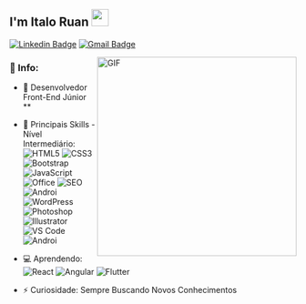 <h2 align="left">
 <abc>
  <br>I'm Italo Ruan <img src="https://user-images.githubusercontent.com/42378118/110234147-e3259600-7f4e-11eb-95be-0c4047144dea.gif" width="30"><br>
 <abc/>
</h2>
 
[![Linkedin Badge](https://img.shields.io/badge/-Italoruan77-blue?style=flat-square&logo=Linkedin&logoColor=white&link=https://www.linkedin.com/in/italoruan77/)](https://www.linkedin.com/in/italoruan77/)
[![Gmail Badge](https://img.shields.io/badge/-italoruan87@gmail.com-c14438?style=flat&logo=Gmail&logoColor=white)](mailto:italoruan87@gmail.com "Connect via Email")
<br/>

<img align="right" alt="GIF" src="https://i.postimg.cc/KzxNqLf6/Coding.gif" height="350px"/>
 

### 🧐 Info:

- 🏢 Desenvolvedor Front-End Júnior **
- 🚀 Principais Skills - Nível Intermediário:<br/>
  ![HTML5](https://img.shields.io/badge/-HTML5-E34F26?style=for-the-badge&logo=html5&logoColor=white)
  ![CSS3](https://img.shields.io/badge/-CSS3-1572B6?style=for-the-badge&logo=css3)
  ![Bootstrap](https://img.shields.io/badge/-Bootstrap-563D7C?style=for-the-badge&logo=bootstrap)
  ![JavaScript](https://img.shields.io/badge/-JavaScript-black?style=for-the-badge&logo=javascript)
  ![Office](https://img.shields.io/badge/Microsoft_Office-D83B01?style=for-the-badge&logo=microsoft-office&logoColor=white)
  ![SEO](https://img.shields.io/badge/-SEO-414141?style=for-the-badge&logo=google-analytics)
  ![Androi](https://img.shields.io/badge/-Android%20Studio-3b2e5a?style=for-the-badge&logo=android)
  ![WordPress](https://img.shields.io/badge/Wordpress-21759B?style=for-the-badge&logo=wordpress&logoColor=white)
  ![Photoshop](https://img.shields.io/badge/-Photoshop-336791?style=for-the-badge&logo=adobe-photoshop)
  ![Illustrator](https://img.shields.io/badge/-Illustrator-black?style=for-the-badge&logo=adobe-illustrator)
  ![VS Code](https://img.shields.io/badge/Visual_Studio_Code-0078D4?style=for-the-badge&logo=visual%20studio%20code&logoColor=white)
  ![Androi](https://img.shields.io/badge/-Android%20Studio-3b2e5a?style=for-the-badge&logo=android)

 

  
- 💻 Aprendendo:
  ![React](https://img.shields.io/badge/-React-3b2e5a?style=for-the-badge&logo=react)
  ![Angular](https://img.shields.io/badge/Angular-DD0031?style=for-the-badge&logo=angular&logoColor=white)
  ![Flutter](  https://img.shields.io/badge/Flutter-02569B?style=for-the-badge&logo=flutter&logoColor=white)



- ⚡️ Curiosidade: Sempre Buscando Novos Conhecimentos
